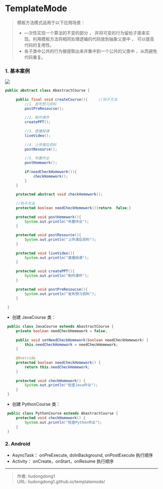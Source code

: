 # TemplateMode


> 模板方法模式适用于以下应用场景：
>
> -  —次性实现一个算法的不变的部分 ， 并将可变的行为留给子类来实现。利用模板方法将相同处理逻编的代码放到抽象父类中 ， 可以提高代码的复用性。
> -  各子类中公共的行为被提取出来并集中到一个公共的父类中 ，从而避免代码重复。

### 1. 基本案例

![](https://gitee.com/github-25970295/blogpictureV2/raw/master/image-20210704164447171.png)

```java
public abstract class AbastractCourse {
     
     public final void createCourse(){     //钩子方法
         //1、发布预习资料
         postPreResoucse();
         
         //2、制作课件
         createPPT();
         
         //3、直播授课
         liveVideo();
         
         //4、上传课后资料
         postResource();
         
         //5、布置作业
         postHomework();
         
         if(needCheckHomework()){
             checkHomework();
         }
     }
 
     protected abstract void checkHomework();
 
     //钩子方法
     protected boolean needCheckHomework(){return  false;}
 
     protected void postHomework(){
         System.out.println("布置作业");
     }
 
     protected void postResource(){
         System.out.println("上传课后资料");
     }
 
     protected void liveVideo(){
         System.out.println("直播授课");
     }
 
     protected void createPPT(){
         System.out.println("制作课件");
     }
 
     protected void postPreResoucse(){
         System.out.println("发布预习资料");
     }
 
 }
```

- 创建 JavaCourse 类：

```java
 public class JavaCourse extends AbastractCourse {
     private boolean needCheckHomework = false;
 
     public void setNeedCheckHomework(boolean needCheckHomework) {
         this.needCheckHomework = needCheckHomework;
     }
 
     @Override
     protected boolean needCheckHomework() {
         return this.needCheckHomework;
     }
 
     protected void checkHomework() {
         System.out.println("检查Java作业");
     }
 }
```

- 创建 PythonCourse 类：

```java
 public class PythonCourse extends AbastractCourse {
     protected void checkHomework() {
         System.out.println("检查Python作业");
     }
 }
```

### 2. Android 

- AsyncTask： onPreExecute, doInBackground, onPostExecute 执行顺序
- Activity： onCreate，onStart，onResume 执行顺序



---

> 作者: liudongdong1  
> URL: liudongdong1.github.io/templatemode/  

